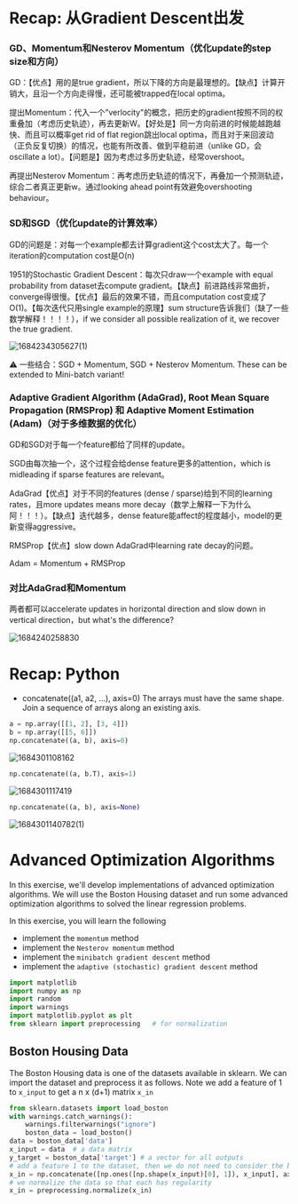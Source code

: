 # Recap: 从Gradient Descent出发

### GD、Momentum和Nesterov Momentum（优化update的step size和方向）

GD：【优点】用的是true gradient，所以下降的方向是最理想的。【缺点】计算开销大，且沿一个方向走得慢，还可能被trapped在local optima。 

提出Momentum：代入一个”verlocity"的概念，把历史的gradient按照不同的权重叠加（考虑历史轨迹），再去更新W。【好处是】同一方向前进的时候能越跑越快、而且可以概率get rid of flat region跳出local optima，而且对于来回波动（正负反复切换）的情况，也能有所改善、做到平稳前进（unlike GD，会oscillate a lot）。【问题是】因为考虑过多历史轨迹，经常overshoot。

再提出Nesterov Momentum：再考虑历史轨迹的情况下，再叠加一个预测轨迹，综合二者真正更新w。通过looking ahead point有效避免overshooting behaviour。

### SD和SGD（优化update的计算效率）

GD的问题是：对每一个example都去计算gradient这个cost太大了。每一个iteration的computation cost是O(n)

1951的Stochastic Gradient Descent：每次只draw一个example with equal probability from dataset去compute gradient。【缺点】前进路线非常曲折，converge得很慢。【优点】最后的效果不错，而且computation cost变成了O(1)。【每次迭代只用single example的原理】sum structure告诉我们（缺了一些数学解释！！！！），if we consider all possible realization of it, we recover the true gradient.

![1684234305627(1)](https://github.com/ChaosuiPeng/Artificial-Intelligence-and-Machine-Learning/assets/39878006/c7766ded-df6f-4566-8d5e-57bd739436fe)

⚠ 一些结合：SGD + Momentum, SGD + Nesterov Momentum. These can be extended to Mini-batch variant!

### Adaptive Gradient Algorithm (AdaGrad), Root Mean Square Propagation (RMSProp) 和 Adaptive Moment Estimation (Adam)（对于多维数据的优化）
GD和SGD对于每一个feature都给了同样的update。

SGD由每次抽一个，这个过程会给dense feature更多的attention，which is midleading if sparse features are relevant。

AdaGrad【优点】对于不同的features (dense / sparse)给到不同的learning rates，且more updates means more decay（数学上解释一下为什么阿！！！）。【缺点】迭代越多，dense feature能affect的程度越小，model的更新变得aggressive。

RMSProp【优点】slow down AdaGrad中learning rate decay的问题。

Adam = Momentum + RMSProp

### 对比AdaGrad和Momentum
两者都可以accelerate updates in horizontal direction and slow down in vertical direction，but what's the difference?

![1684240258830](https://github.com/ChaosuiPeng/Artificial-Intelligence-and-Machine-Learning/assets/39878006/80e1924e-e7f5-48b7-a098-2502be02e0bd)

# Recap: Python
- concatenate((a1, a2, ...), axis=0)
The arrays must have the same shape.
Join a sequence of arrays along an existing axis. 
```python
a = np.array([[1, 2], [3, 4]])
b = np.array([[5, 6]])
np.concatenate((a, b), axis=0)
```
![1684301108162](https://github.com/ChaosuiPeng/Artificial-Intelligence-and-Machine-Learning/assets/39878006/f4893054-5935-4a21-9df2-2aefb77253f7)

```python
np.concatenate((a, b.T), axis=1)
```
![1684301117419](https://github.com/ChaosuiPeng/Artificial-Intelligence-and-Machine-Learning/assets/39878006/ba58122a-0196-41b9-9c46-89abe99757ed)

```python
np.concatenate((a, b), axis=None)
```
![1684301140782(1)](https://github.com/ChaosuiPeng/Artificial-Intelligence-and-Machine-Learning/assets/39878006/1bcb7f36-a2c6-46d8-b1e5-d4cb43dcaa9c)



# Advanced Optimization Algorithms
In this exercise, we'll develop implementations of advanced optimization algorithms. We will use the Boston Housing dataset and run some advanced optimization algorithms to solved the linear regression problems.

In this exercise, you will learn the following
* implement the `momentum` method
* implement the `Nesterov momentum` method
* implement the `minibatch gradient descent` method
* implement the `adaptive (stochastic) gradient descent` method

```python
import matplotlib
import numpy as np
import random
import warnings
import matplotlib.pyplot as plt 
from sklearn import preprocessing   # for normalization
```

## Boston Housing Data

The Boston Housing data is one of the datasets available in sklearn.
We can import the dataset and preprocess it as follows. Note we add a feature of $1$ to `x_input` to get a n x (d+1) matrix `x_in`

```python
from sklearn.datasets import load_boston
with warnings.catch_warnings():
    warnings.filterwarnings("ignore")
    boston_data = load_boston()
data = boston_data['data']
x_input = data  # a data matrix
y_target = boston_data['target'] # a vector for all outputs
# add a feature 1 to the dataset, then we do not need to consider the bias and weight separately
x_in = np.concatenate([np.ones([np.shape(x_input)[0], 1]), x_input], axis=1)
# we normalize the data so that each has regularity
x_in = preprocessing.normalize(x_in)
```
